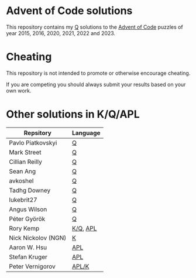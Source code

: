 # Advent of Code solutions
This repository contains my [Q](https://code.kx.com/q/) solutions to the [Advent of Code](https://adventofcode.com/) puzzles of year 2015, 2016, 2020, 2021, 2022 and 2023.

# Cheating
This repository is not intended to promote or otherwise encourage cheating.

If you are competing you should always submit your results based on your own work.

# Other solutions in K/Q/APL

| Repsitory | Language |
| ----------- | ----------- |
| Pavlo Piatkovskyi | [Q](https://github.com/ppiatkov/aoc) |
| Mark Street | [Q](https://github.com/mkst/aoc) | 
| Cillian Reilly | [Q](https://github.com/CillianReilly/AOC) |
| Sean Ang | [Q](https://github.com/sean185/aoc2023) | 
| avkoshel | [Q](https://github.com/avkoshel/aoc) |
| Tadhg Downey | [Q](https://github.com/TadhgD/AOC) |
| lukebrit27 | [Q](https://github.com/lukebrit27/advent-of-code-23) | 
| Angus Wilson | [Q](https://github.com/AngusWilson/Advent23) |
| Péter Györök | [Q](https://github.com/gyorokpeter/public) |
| Rory Kemp | [K/Q](https://github.com/rak1507/aoc-2023), [APL](https://github.com/rak1507/Advent-Of-Code-APL) | 
| Nick Nickolov (NGN) | [K](https://codeberg.org/ngn/k/src/branch/master/aoc) |
| Aaron W. Hsu | [APL](https://github.com/arcfide/Advent_of_Code) |
| Stefan Kruger | [APL](https://github.com/xpqz/AoCDyalog) | 
| Peter Vernigorov | [APL/K](https://github.com/pitr/aoc) |